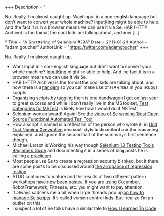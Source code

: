 +++
Description = "<p>No. Really. I’m almost caught up. Want input in a non-english language but don’t want to convert your whole machine? InputKing might be able to help. And the fact it is in a browser means we can use it via Se. HAR (HTTP Archive) is the format the cool kids are talking about, and now […]</p>"
Title = "A Smattering of Selenium #38A"
Date = 2011-01-24
Author = "adam goucher"
AuthorLink = "https://twitter.com/adamgoucher"
+++

<p>No. Really. I&#8217;m almost caught up.</p>
<ul>
<li>Want input in a non-english language but don&#8217;t want to convert your whole machine? <a href="http://inputking.com/">InputKing</a> might be able to help. And the fact it is in a browser means we can use it via Se.</li>
<li>HAR (HTTP Archive) is the format the cool kids are talking about, and now there is a <a href="http://rubygems.org/gems/har">har gem</a> so you can make use of HAR files in you [Ruby] scripts.</li>
<li>Organizing scripts by tagging them is one bandwagon I got on last year to great success and while I don&#8217;t really live in the MS toolset, <a href="http://blog.simontimms.com/2011/01/test-categories-for-mstest.html">Test Categories for MSTest</a> is likely how how I would do it MSTest.</li>
<li>Selenium won an award! Again! See <a href="http://www.youtube.com/watch?v=XY7aQbi2N0g">the video of Se winning &#8216;Best Open Source Functional Automated Test Tool&#8217;</a></li>
<li>How a script is named is a reflection of the person who wrote it, in <a href="http://stevesmithblog.com/blog/unit-test-naming-convention/">Unit Test Naming Convention</a> one such style is described and the reasoning explained. Just ignore the second half of the summary&#8217;s first sentence though.</li>
<li>Michael Larson is Working his way though <a href="http://www.packtpub.com/selenium-1-0-testing-tools-beginners-guide/book">Selenium 1.0 Testing Tools Beginners Guide</a> and documenting it in a series of blog posts he is calling <a href="http://mkl-testhead.blogspot.com/search/label/PRACTICUM">a practicum</a></li>
<li>Most people use Se to create a regression security blanked, but it there are some points to be discussed around <a href="http://investigatingsoftware.blogspot.com/2010/12/arrogance-of-regression-testing.html">the arrogance of regression testing</a></li>
<li>ATDD continues to mature and the results of two different pattern workshops <a href="http://www.managing-expectations.com/?p=1326">have now been posted</a>. If you are using Cucumber, RobotFramework, Fitnesse, etc. you might want to pay attention.</li>
<li>It always saddens me a bit when large threads pop up <a href="http://www.linkedin.com/groupItem?view=&amp;srchtype=discussedNews&amp;gid=961927&amp;item=38882290&amp;type=member&amp;trk=EML_anet_ac_pst_ttle">on how to manage Se scripts</a>. It&#8217;s called version control kids. But I realize I&#8217;m an outlier on this.</li>
<li>I suspect a lot of Se folks have a similar tale to <a href="http://blog.abakas.com/2011/01/how-i-learned-to-code.html">How I Learned To Code</a></li>
</ul>

